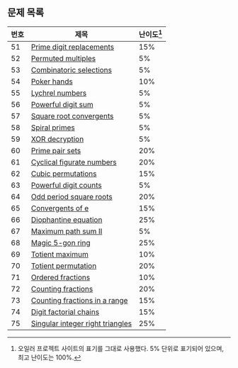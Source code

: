 ## 문제 목록

번호 | 제목 | 난이도[^1]
--- | --- | ---
51 | [Prime digit replacements](./problem_051) | 15%
52 | [Permuted multiples](./problem_052) | 5%
53 | [Combinatoric selections](./problem_053) | 5%
54 | [Poker hands](./problem_054) | 10%
55 | [Lychrel numbers](./problem_055) | 5%
56 | [Powerful digit sum](./problem_056) | 5%
57 | [Square root convergents](./problem_057) | 5%
58 | [Spiral primes](./problem_058) | 5%
59 | [XOR decryption](./problem_059) | 5%
60 | [Prime pair sets](./problem_060) | 20%
61 | [Cyclical figurate numbers](./problem_061) | 20%
62 | [Cubic permutations](./problem_062) | 15%
63 | [Powerful digit counts](./problem_063) | 5%
64 | [Odd period square roots](./problem_064) | 20%
65 | [Convergents of e](./problem_065) | 15%
66 | [Diophantine equation](./problem_066) | 25%
67 | [Maximum path sum II](./problem_067) | 5%
68 | [Magic 5-gon ring](./problem_068) | 25%
69 | [Totient maximum](./problem_069) | 10%
70 | [Totient permutation](./problem_070) | 20%
71 | [Ordered fractions](./problem_071) | 10%
72 | [Counting fractions](./problem_072) | 20%
73 | [Counting fractions in a range](./problem_073) | 15%
74 | [Digit factorial chains](./problem_074) | 15%
75 | [Singular integer right triangles](./problem_075) | 25%

[^1]: 오일러 프로젝트 사이트의 표기를 그대로 사용했다. 5% 단위로 표기되어 있으며, 최고 난이도는 100%.
